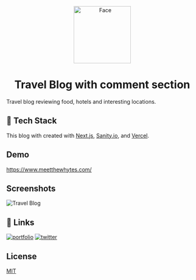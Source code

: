 <p align="center">
  <a href="https://www.gatsbyjs.org">
    <img alt="Face" src="https://res.cloudinary.com/babyhulk/image/upload/v1637166098/hero-image/avatar.webp" width="150" />
  </a>
</p>
<h1 align="center">
Travel Blog with comment section

</h1>

Travel blog reviewing food, hotels and interesting locations.

## 🚀 Tech Stack
This blog with created with [Next.js](https://nextjs.org), [Sanity.io](https://www.sanity.io), and [Vercel](https://vercel.com).


## Demo

https://www.meetthewhytes.com/


## Screenshots

![Travel Blog](https://res.cloudinary.com/babyhulk/image/upload/v1636144610/project/Screen_Shot_2021-11-05_at_1.36.36_PM.png)



## 🔗 Links
[![portfolio](https://img.shields.io/badge/my_portfolio-000?style=for-the-badge&logo=ko-fi&logoColor=white)](https://www.kennywhyte.com/)
[![twitter](https://img.shields.io/badge/twitter-1DA1F2?style=for-the-badge&logo=twitter&logoColor=white)](https://twitter.com/IAmKennyWhyte)


## License
[MIT](https://choosealicense.com/licenses/mit/)

